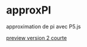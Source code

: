# approxPI
approximation de pi avec P5.js

[preview version 2 courte](https://editor.p5js.org/Sulay35/full/BXftr-av)
